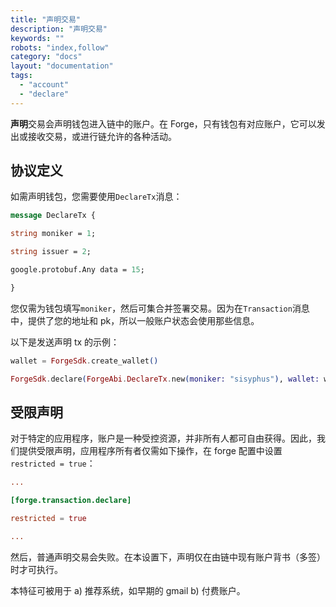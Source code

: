 ```yaml
---
title: "声明交易"
description: "声明交易"
keywords: ""
robots: "index,follow"
category: "docs"
layout: "documentation"
tags:
  - "account"
  - "declare"
---
```


**声明**交易会声明钱包进入链中的账户。在 Forge，只有钱包有对应账户，它可以发出或接收交易，或进行链允许的各种活动。

## 协议定义

如需声明钱包，您需要使用`DeclareTx`消息：

```proto
message DeclareTx {

string moniker = 1;

string issuer = 2;

google.protobuf.Any data = 15;

}
```

您仅需为钱包填写`moniker`，然后可集合并签署交易。因为在`Transaction`消息中，提供了您的地址和 pk，所以一般账户状态会使用那些信息。

以下是发送声明 tx 的示例：

```elixir
wallet = ForgeSdk.create_wallet()

ForgeSdk.declare(ForgeAbi.DeclareTx.new(moniker: "sisyphus"), wallet: wallet)
```

## 受限声明

对于特定的应用程序，账户是一种受控资源，并非所有人都可自由获得。因此，我们提供受限声明，应用程序所有者仅需如下操作，在 forge 配置中设置`restricted = true`：

```toml
...

[forge.transaction.declare]

restricted = true

...
```

然后，普通声明交易会失败。在本设置下，声明仅在由链中现有账户背书（多签）时才可执行。

本特征可被用于 a) 推荐系统，如早期的 gmail b) 付费账户。
